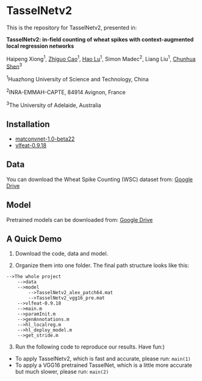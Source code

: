 # TasselNetv2

This is the repository for TasselNetv2, presented in:

**TasselNetv2: in-field counting of wheat spikes with context-augmented local regression networks**

Haipeng Xiong<sup>1</sup>, [Zhiguo Cao](http://aia.hust.edu.cn/info/1150/3453.htm)<sup>1</sup>, [Hao Lu](https://sites.google.com/site/poppinace/)<sup>1</sup>, Simon Madec<sup>2</sup>,
Liang Liu<sup>1</sup>,  [Chunhua Shen](http://cs.adelaide.edu.au/~chhshen/)<sup>3</sup>

<sup>1</sup>Huazhong University of Science and Technology, China

<sup>2</sup>INRA-EMMAH-CAPTE, 84914 Avignon, France

<sup>3</sup>The University of Adelaide, Australia

## Installation
- [matconvnet-1.0-beta22](http://www.vlfeat.org/matconvnet/) 
- [vlfeat-0.9.18](http://www.vlfeat.org)

## Data
You can download the Wheat Spike Counting (WSC) dataset from:
[Google Drive](https://drive.google.com/file/d/1sJdSLfHsCjsJa0l7kj_ei7KXzvHWCd6Y/view?usp=sharing)

## Model
Pretrained models can be downloaded from:
[Google Drive](https://drive.google.com/file/d/1869_ZrfgPtFgV073Z0QmQlqvJajJQxI4/view?usp=sharing)

## A Quick Demo
1. Download the code, data and model.

2. Organize them into one folder. The final path structure looks like this:
```
-->The whole project
    -->data
    -->model
        -->TasselNetv2_alex_patch64.mat
        -->TasselNetv2_vgg16_pre.mat
    -->vlfeat-0.9.18
    -->main.m
    -->paramInit.m
    -->genAnnotations.m
    -->hl_localreg.m
    -->hl_deploy_model.m
    -->get_stride.m
```

3. Run the following code to reproduce our results. Have fun:)
    
  - To apply TasselNetv2, which is fast and accurate, please run: 
       `main(1)`
  - To apply a VGG16 pretrained TasselNet, which is a little more accurate but much slower, please run: 
       `main(2)`
  


